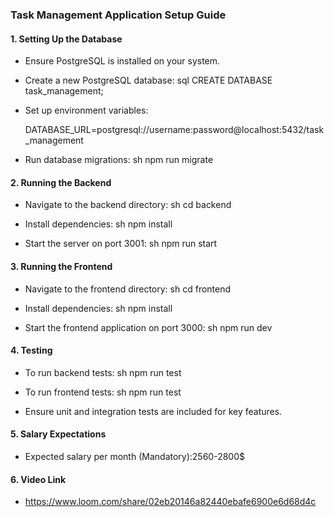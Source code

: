 ### Task Management Application Setup Guide

#### 1. Setting Up the Database
- Ensure PostgreSQL is installed on your system.
- Create a new PostgreSQL database:
  sql
  CREATE DATABASE task_management;
  
- Set up environment variables:
  
  DATABASE_URL=postgresql://username:password@localhost:5432/task_management
  
- Run database migrations:
  sh
  npm run migrate
  

#### 2. Running the Backend
- Navigate to the backend directory:
  sh
  cd backend
  
- Install dependencies:
  sh
  npm install
  
- Start the server on port 3001:
sh
  npm run start
  

#### 3. Running the Frontend
- Navigate to the frontend directory:
  sh
  cd frontend
  
- Install dependencies:
  sh
  npm install
  
- Start the frontend application on port 3000:
  sh
  npm run dev
  

#### 4. Testing
- To run backend tests:
  sh
  npm run test
  
- To run frontend tests:
  sh
  npm run test
  
- Ensure unit and integration tests are included for key features.

#### 5. Salary Expectations
- Expected salary per month (Mandatory):2560-2800$




#### 6. Video Link 
- https://www.loom.com/share/02eb20146a82440ebafe6900e6d68d4c
